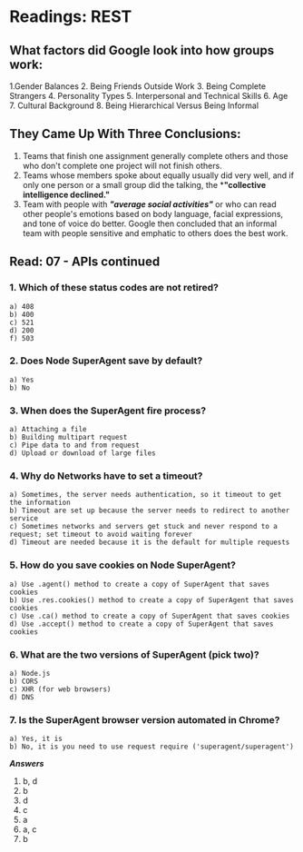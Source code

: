 # Readings: REST

## What factors did Google look into how groups work: 

1.Gender Balances 
2. Being Friends Outside Work
3. Being Complete Strangers 
4. Personality Types
5. Interpersonal and Technical Skills
6. Age 
7. Cultural Background 
8. Being Hierarchical Versus Being Informal

## They Came Up With Three Conclusions:

1. Teams that finish one assignment generally complete others and those who don't complete one project will not finish others.
2. Teams whose members spoke about equally usually did very well, and if only one person or a small group did the talking, the ***"collective intelligence declined."**
3. Team with people with ***"average social activities"*** or who can read other people's emotions based on body language, facial expressions, and tone of voice do better. Google then concluded that an informal team with people sensitive and emphatic to others does the best work.

## Read: 07 - APIs continued 

### 1. Which of these status codes are not retired? 
~~~
a) 408
b) 400
c) 521 
d) 200 
f) 503  
~~~ 

### 2. Does Node SuperAgent save by default? 
~~~
a) Yes 
b) No  
~~~

### 3. When does the SuperAgent fire process? 
~~~
a) Attaching a file 
b) Building multipart request 
c) Pipe data to and from request 
d) Upload or download of large files 
~~~ 

### 4. Why do Networks have to set a timeout? 
~~~
a) Sometimes, the server needs authentication, so it timeout to get the information 
b) Timeout are set up because the server needs to redirect to another service 
c) Sometimes networks and servers get stuck and never respond to a request; set timeout to avoid waiting forever 
d) Timeout are needed because it is the default for multiple requests 
~~~ 

### 5. How do you save cookies on Node SuperAgent? 
~~~
a) Use .agent() method to create a copy of SuperAgent that saves cookies 
b) Use .res.cookies() method to create a copy of SuperAgent that saves cookies 
c) Use .ca() method to create a copy of SuperAgent that saves cookies 
d) Use .accept() method to create a copy of SuperAgent that saves cookies 
~~~ 

### 6. What are the two versions of SuperAgent (pick two)? 
~~~
a) Node.js 
b) CORS 
c) XHR (for web browsers) 
d) DNS 
~~~ 

### 7. Is the SuperAgent browser version automated in Chrome? 
~~~
a) Yes, it is 
b) No, it is you need to use request require ('superagent/superagent') 
~~~ 

***Answers***
1. b, d 
2. b
3. d 
4. c 
5. a 
6. a, c 
7. b
